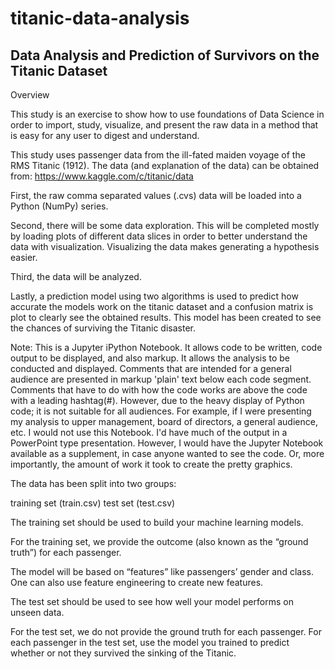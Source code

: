 # titanic-data-analysis

## Data Analysis and Prediction of Survivors on the Titanic Dataset

Overview

This study is an exercise to show how to use foundations of Data Science in order to import, study, visualize, 
and present the raw data in a method that is easy for any user to digest and understand.

This study uses passenger data from the ill-fated maiden voyage of the RMS Titanic (1912). 
The data (and explanation of the data) can be obtained from: https://www.kaggle.com/c/titanic/data

First, the raw comma separated values (.cvs) data will be loaded into a Python (NumPy) series.

Second, there will be some data exploration. This will be completed mostly by loading plots of 
different data slices in order to better understand the data with visualization. Visualizing the data 
makes generating a hypothesis easier.

Third, the data will be analyzed.

Lastly, a prediction model using two algorithms is used to predict how accurate the models work on the 
titanic dataset and a confusion matrix is plot to clearly see the obtained results. This model has been 
created to see the chances of surviving the Titanic disaster.

Note:
This is a Jupyter iPython Notebook. It allows code to be written, code output to be displayed, and also markup. 
It allows the analysis to be conducted and displayed. Comments that are intended for a general audience are 
presented in markup 'plain' text below each code segment. Comments that have to do with how the code works are 
above the code with a leading hashtag(#). However, due to the heavy display of Python code; it is not suitable 
for all audiences. For example, if I were presenting my analysis to upper management, board of directors, a 
general audience, etc. I would not use this Notebook. I'd have much of the output in a PowerPoint type presentation. 
However, I would have the Jupyter Notebook available as a supplement, in case anyone wanted to see the code. 
Or, more importantly, the amount of work it took to create the pretty graphics.

The data has been split into two groups:

training set (train.csv) test set (test.csv) 

The training set should be used to build your machine learning models.

For the training set, we provide the outcome (also known as the “ground truth”) for each passenger. 

The model will be based on “features” like passengers’ gender and class. One can also use feature engineering 
to create new features.

The test set should be used to see how well your model performs on unseen data. 

For the test set, we do not provide the ground truth for each passenger.
For each passenger in the test set, use the model you trained to predict whether or not they survived the 
sinking of the Titanic.
